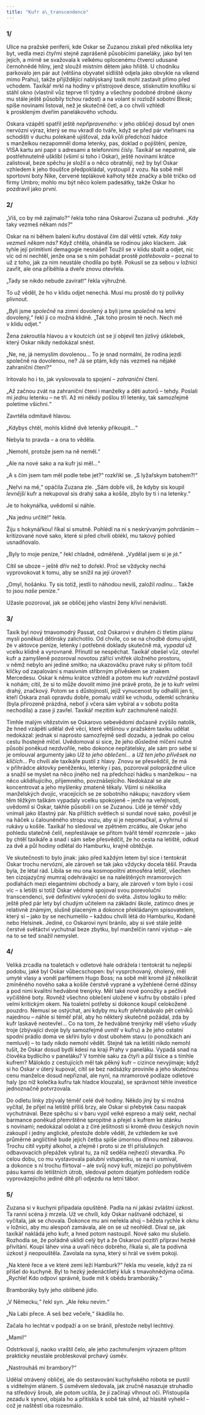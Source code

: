 ```yaml
---
title: "Kufr a\_transcendence"
---
```


### 1/

Ulice na pražské periferii, kde Oskar se Zuzanou získali před několika lety byt, vedla mezi čtyřmi stejně zaprášeně působícími paneláky, jako byl ten jejich, a mírně se svažovala k velkému oplocenému čtverci udusané černohnědé hlíny, jenž sloužil místním dětem jako hřiště. U chodníku parkovalo jen pár aut (většina obyvatel sídliště odjela jako obvykle na víkend mimo Prahu), takže přijíždějící nablýskaný taxík mohl zastavit přímo před vchodem. Taxíkář mrkl na hodiny v přístrojové desce, stisknutím knoflíku si stáhl okno (vlastnil vůz teprve tři týdny a všechny podobné drobné úkony mu stále ještě působily tichou radost) a na volant si rozložil sobotní Blesk; spíše novinami listoval, než je skutečně četl, a co chvíli vzhlédl k proskleným dveřím panelákového vchodu.

  

Oskara vzápětí spatřil ještě _nepřipraveného_: v jeho obličeji dosud byl onen nervózní výraz, který se mu vkradl do tváře, když se před pár vteřinami na schodišti v duchu polekaně ujišťoval, zda kvůli předchozí hádce s manželkou nezapomněl doma letenky, pas, doklad o pojištění, peníze, VISA kartu ani papír s adresami a telefonními čísly. Taxíkář se nepatrně, ale postřehnutelně ušklíbl (všiml si toho i Oskar), ještě novinami krátce zalistoval, beze spěchu je složil a o něco obratněji, než by byl Oskar vzhledem k jeho tloušťce předpokládal, vystoupil z vozu. Na sobě měl sportovní boty Nike, červené teplákové kalhoty téže značky a bílé tričko od firmy Umbro; mohlo mu být něco kolem padesátky, takže Oskar ho pozdravil jako první.

### 2/

„Víš, co by mě zajímalo?“ řekla toho rána Oskarovi Zuzana už podruhé. „Kdy taky vezmeš někam _nás?_“

  

Oskar na ni během balení kufru dostával čím dál větší vztek. _Kdy taky vezmeš někam nás?_ Když chtěla, oháněla se rodinou jako klackem. Jak tyhle její primitivní demagogie nesnášel! Toužil se v klidu sbalit a odjet, nic víc od ní nechtěl, jenže ona se s ním pohádat prostě _potřebovala_ – poznal to už z toho, jak za ním neustále chodila po bytě. Pokusil se za sebou v ložnici zavřít, ale ona přiběhla a dveře znovu otevřela.

„Tady se nikdo nebude zavírat!“ řekla výhružně.

To už věděl, že ho v klidu odjet nenechá. Musí mu prostě do tý polívky plivnout.

„Byli jsme _společně_ na zimní dovolený a byli jsme _společně_ na letní dovolený,“ řekl jí co možná klidně. „Tak toho prosím tě nech. Nech mě v klidu odjet.“

Žena zakroutila hlavou a v koutcích úst se jí objevil ten jízlivý úšklebek, který Oskar nikdy nedokázal snést.

„Ne, ne, já nemyslím dovolenou… To je snad normální, že rodina jezdí společně na dovolenou, ne? Já se ptám, kdy nás vezmeš na nějaké zahraniční čtení?“

Iritovalo ho i to, jak vyslovovala to spojení – _zahraniční_ čtení.

„Až začnou zvát na zahraniční čtení i manželky a děti autorů – tehdy. Poslali mi _jednu_ letenku – ne tři. Až mi někdy pošlou _tři_ letenky, tak samozřejmě poletíme všichni.“

Zavrtěla odmítavě hlavou.

„Kdybys chtěl, mohls klidně dvě letenky přikoupit…“

Nebyla to pravda – a ona to věděla.

„Nemohl, protože jsem na ně neměl.“

„Ale na nové sako a na kufr jsi měl…“

„A s čím jsem tam měl podle tebe jet?“ rozkřikl se. „S lyžařskym batohem?!“

„Neřvi na mě,“ opáčila Zuzana zle. „Sám dobře víš, že kdyby sis koupil _levnější_ kufr a nekupoval sis drahý saka a košile, zbylo by ti i na letenky.“

Je to hokynářka, uvědomil si náhle.

„Na jednu určitě!“ řekla.

Žiju s hokynářkou! říkal si smutně. Pohlédl na ni s neskrývaným pohrdáním – kritizované nové sako, které si před chvílí oblékl, mu takový pohled usnadňovalo.

„Byly to moje peníze,“ řekl chladně, odměřeně. „Vydělal jsem si je _já_.“

Cítil se uboze – ještě dřív než to dořekl. Proč se vždycky nechá vyprovokovat k tomu, aby se snížil na její úroveň?

„Omyl, hošánku. Ty sis totiž, jestli to náhodou nevíš, založil _rodinu_… Takže to jsou _naše_ peníze.“

Užasle pozoroval, jak se obličej jeho vlastní ženy křiví nenávistí.

### 3/

Taxík byl nový tmavomodrý Passat, což Oskarovi v druhém či třetím plánu mysli poněkud dětinsky zalichotilo. Od chvíle, co se na chodbě domu ujistil, že v aktovce peníze, letenky i potřebné doklady skutečně má, _vypadal_ už vcelku klidně a vyrovnaně. Přinutil se nespěchat. Taxíkář obešel vůz, otevřel kufr a zamyšleně pozoroval novotou zářící vnitřek úložného prostoru, v němž nebylo ani jediné smítko; na ukazováčku pravé ruky si přitom točil klíčky od zapalování s masivním stříbrným přívěskem se znakem Mercedesu. Oskar k němu krátce vzhlédl a potom mu kufr _rozvážně_ postavil k nohám; cítil, že si to může dovolit mimo jiné právě proto, že je to kufr velmi drahý, značkový. Potom se s důstojností, jejíž vynucenost by odhalili jen ti, kteří Oskara znali opravdu dobře, pomalu vrátil ke vchodu, odemkl schránku (byla přirozeně prázdná, neboť ji včera sám vybíral a v sobotu pošta nechodila) a zase ji zavřel. Taxíkář mezitím kufr zachmuřeně naložil.

  

Tímhle malým vítězstvím se Oskarovo sebevědomí dočasně zvýšilo natolik, že hned vzápětí udělal dvě věci, které většinou v pražském taxíku udělat nedokázal: jednak si naprosto samozřejmě sedl dozadu, a jednak po celou cestu lhostejně mlčel. Uvědomoval si sice, že jeho důsledné mlčení nutně působí poněkud nezdvořile, nebo dokonce nepřátelsky, ale sám pro sebe si je omlouval argumenty jako _Už to jeho oblečení…_ a _Už ten jeho přívěsek na klíčích_… Po chvíli ale taxíkáře pustil z hlavy. Znovu se přesvědčil, že má v přihrádce aktovky peněženku, letenky i pas, pozoroval poloprázdné ulice a snažil se myslet na něco jiného než na předchozí hádku s manželkou – na něco uklidňujícího, příjemného, povznášejícího. Nedokázal se ale koncentrovat a jeho myšlenky zmateně těkaly. Všiml si několika manželských dvojic, vracejících se ze sobotního nákupu; navzdory všem těm těžkým taškám vypadaly vcelku spokojeně – jenže na veřejnosti, uvědomil si Oskar, takhle působili i on se Zuzanou. Lidé je téměř vždy vnímali jako šťastný pár. Na příštích světlech si sundal nové sako, pověsil je na háček u čalouněného stropu vozu, aby si je nepomačkal, a vyhrnul si rukávy u košile. Taxíkář ho sledoval ve zpětném zrcátku, ale Oskar jeho pohledu statečně čelil, nepřestávaje se přitom tvářit téměř rozmrzele – jako by chtěl taxíkáře a snad i sám sebe přesvědčit, že ho cesta na letiště, odkud za dvě a půl hodiny odlétal do Hamburku, krajně obtěžuje.

Ve skutečnosti to bylo jinak: jako před každým letem byl sice i tentokrát Oskar trochu nervózní, ale zároveň se tak jako vždycky docela těšil. Pravda byla, že létal rád. Líbila se mu ona kosmopolitní atmosféra letišť, všechen ten cizojazyčný mumraj odehrávající se na naleštěných mramorových podlahách mezi elegantními obchody a bary, ale zároveň v tom bylo i cosi víc – s letišti si totiž Oskar vědomě spojoval svou porevoluční transcendenci, své definitivní vykročení do světa. Jistou logiku to mělo: ještě před pár lety byl chudým učitelem na základní škole, zatímco dnes je relativně známým, slušně placeným a dokonce překládaným spisovatelem, který si – jako by se nechumelilo – každou chvíli létá do Hamburku, Kodaně nebo Helsinek. Jediné, co Oskarovi nyní bránilo, aby si své stále ještě čerstvé světáctví vychutnal beze zbytku, byl manželčin ranní výstup – ale na to se teď snažil nemyslet.

### 4/

Veliká zrcadla na toaletách v odletové hale odrážela i tentokrát tu nejlepší podobu, jaké byl Oskar vůbecschopen: byl vysprchovaný, oholený, měl umyté vlasy a voněl parfémem Hugo Boss; na sobě měl kromě již několikrát zmíněného nového saka a košile čerstvě vyprané a vyžehlené černé džínsy a pod nimi kvalitní hedvábné trenýrky. Měl také nové ponožky a pečlivě vyčištěné boty. Rovněž všechno oblečení uložené v kufru by obstálo i před velmi kritickým okem. Na toaletní potřeby si dokonce koupil celokožené pouzdro. Nemusí se ostýchat, ani kdyby mu kufr přehrabávalo pět celníků najednou – náhle si téměř přál, aby ho některý skutečně požádal, zda by kufr laskavě neotevřel… Co na tom, že hedvábné trenýrky měl všeho všudy troje (zbývající dvoje byly samozřejmě uvnitř v kufru) a že jeho ostatní spodní prádlo doma ve skříni bylo v dost ubohém stavu (o ponožkách ani nemluvě) – to tady nikdo nemohl vědět. Stejně tak na letišti nikdo nemohl tušit, že Oskar dosud bydlí kdesi na kraji Prahy v paneláku. Vypadá snad na člověka bydlícího v paneláku? V tomhle saku za čtyři a půl tisíce a s tímhle kufrem? Málokdo z cestujících měl tak pěkný kufr – cizince nevyjímaje; když si ho Oskar v úterý kupoval, cítil se bez nadsázky provinile a jeho skutečnou cenu manželce dosud nepřiznal, ale nyní, na mramorové podlaze odletové haly (po níž kolečka kufru tak hladce klouzala), se správnost téhle investice jednoznačně potvrzovala.

  

Do odletu linky zbývaly téměř celé dvě hodiny. Někdo jiný by si možná vyčítal, že přijel na letiště příliš brzy, ale Oskar si přebytek času naopak vychutnával. Beze spěchu si v baru vypil velké espreso a malý sekt, nechal barmance poněkud přemrštěné spropitné a přejel s kufrem ke stánku s novinami; nedokázal odolat a z čiré ješitnosti si kromě dvou českých novin zakoupil i jedny anglické, přestože dobře věděl, že vzhledem ke své průměrné angličtině bude jejich četba spíše úmornou dřinou než zábavou. Trochu cítil vypitý alkohol, a zřejmě i proto si ze tří příslušných odbavovacích přepážek vybral tu, za níž seděla nejhezčí stevardka. Po celou dobu, co mu vystavovala palubní vstupenku, se na ni usmíval, a dokonce s ní trochu flirtoval – ale svůj nový kufr, mizející po pohyblivém pásu kamsi do letištních útrob, sledoval potom dojatým pohledem rodiče vyprovázejícího jediné dítě při odjezdu na letní tábor.

### 5/

Zuzana si v kuchyni připadala opuštěně. Padla na ni jakási zvláštní úzkost. Ta ranní scéna ji mrzela. Už ve chvíli, kdy Oskar naštvaně odcházel, si vyčítala, jak se chovala. Dokonce mu ani neřekla ahoj – běžela rychle k oknu v ložnici, aby mu alespoň zamávala, ale on se už neohlédl. Díval se, jak taxíkář nakládá jeho kufr, a hned potom nastoupil. Nové sako mu slušelo. Rozhodla se, že pořádně uklidí celý byt a že Oskarovi pozítří připraví hezké přivítání. Koupí láhev vína a uvaří něco dobrého, říkala si, ale ta podivná úzkost ji neopouštěla. Zavolala na syna, který si hrál ve svém pokoji.

  

„Na které řece a ve které zemi leží Hamburk?“ řekla mu vesele, když za ní přišel do kuchyně. Byl to hezký jedenáctiletý kluk s tmavohnědýma očima. „Rychle! Kdo odpoví správně, bude mít k obědu bramboráky.“

Bramboráky byly jeho oblíbené jídlo.

„V Německu,“ řekl syn. „Ale řeku nevim.“

„Na Labi přece. A seš bez večeře,“ škádlila ho.

Začala ho lechtat v podpaží a on se bránil, přestože nebyl lechtivý.

„Mami!“

Odstrkoval ji, naoko vraštil čelo, ale jeho zachmuřeným výrazem přitom prakticky neustále probleskoval prchavý úsměv.

„Nastrouháš mi brambory?“

Udělal otrávený obličej, ale do sestavování kuchyňského robota se pustil s viditelným elánem. S úsměvem sledovala, jak zručně nasazuje struhadlo na středový šroub, ale potom ucítila, že jí začínají vlhnout oči. Přistoupila zezadu k synovi, objala ho a přitiskla k sobě tak silně, až hlasitě vyhekl – což je naštěstí oba rozesmálo.
